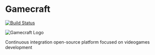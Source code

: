 # Gamecraft 
[![Build Status](https://travis-ci.org/iMartinezMateu/gamecraft.svg?branch=develop)](https://travis-ci.org/iMartinezMateu/gamecraft)


![Gamecraft Logo](https://github.com/iMartinezMateu/gamecraft/raw/1f5b8c85c40b10a2140907a2b95457ff645be122/gamecraft-gateway/src/main/webapp/content/images/gamecraft.png)

Continuous integration open-source platform focused on videogames development

